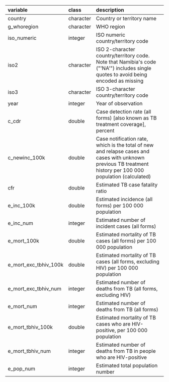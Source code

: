 | variable | class | description |
|:---|:---|:---|
| country | character | Country or territory name |
| g_whoregion | character | WHO region |
| iso_numeric | integer | ISO numeric country/territory code |
| iso2 | character | ISO 2-character country/territory code. Note that Namibia's code ("'NA'") includes single quotes to avoid being encoded as missing |
| iso3 | character | ISO 3-character country/territory code |
| year | integer | Year of observation |
| c_cdr | double | Case detection rate (all forms) [also known as TB treatment coverage], percent |
| c_newinc_100k | double | Case notification rate, which is the total of new and relapse cases and cases with unknown previous TB treatment history per 100 000 population (calculated) |
| cfr | double | Estimated TB case fatality ratio |
| e_inc_100k | double | Estimated incidence (all forms) per 100 000 population |
| e_inc_num | integer | Estimated number of incident cases (all forms) |
| e_mort_100k | double | Estimated mortality of TB cases (all forms) per 100 000 population |
| e_mort_exc_tbhiv_100k | double | Estimated mortality of TB cases (all forms, excluding HIV) per 100 000 population |
| e_mort_exc_tbhiv_num | integer | Estimated number of deaths from TB (all forms, excluding HIV) |
| e_mort_num | integer | Estimated number of deaths from TB (all forms) |
| e_mort_tbhiv_100k | double | Estimated mortality of TB cases who are HIV-positive, per 100 000 population |
| e_mort_tbhiv_num | integer | Estimated number of deaths from TB in people who are HIV-positive |
| e_pop_num | integer | Estimated total population number |
